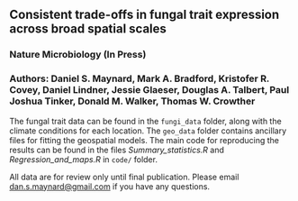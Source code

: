 ## Consistent trade-offs in fungal trait expression across broad spatial scales
### Nature Microbiology (In Press)
### Authors: Daniel S. Maynard, Mark A. Bradford, Kristofer R. Covey, Daniel Lindner, Jessie Glaeser, Douglas A. Talbert, Paul Joshua Tinker, Donald M. Walker, Thomas W. Crowther

The fungal trait data can be found in the ```fungi_data``` folder, along with the climate conditions for each location. The ```geo_data``` folder contains ancillary files for fitting the geospatial models. The main code for reproducing the results can be found in the files *Summary_statistics.R* and *Regression_and_maps.R* in ```code/``` folder.


All data are for review only until final publication. Please email dan.s.maynard@gmail.com if you have any questions. 
